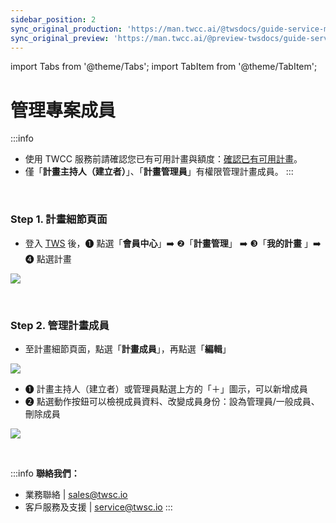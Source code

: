 ```yaml
---
sidebar_position: 2
sync_original_production: 'https://man.twcc.ai/@twsdocs/guide-service-manage-project-team-zh' 
sync_original_preview: 'https://man.twcc.ai/@preview-twsdocs/guide-service-manage-project-team-zh' 
---
```


import Tabs from '@theme/Tabs';
import TabItem from '@theme/TabItem';

# 管理專案成員

:::info
- 使用 TWCC 服務前請確認您已有可用計畫與額度：[<ins>確認已有可用計畫</ins>](https://man.twcc.ai/@twsdocs/guide-service-project-availability-zh)。
- 僅「**計畫主持人（建立者）**」、「**計畫管理員**」有權限管理計畫成員。
:::

<br/>


### Step 1. 計畫細節頁面

- 登入 [<ins>TWS</ins>](https://tws.twcc.ai/) 後，<span>&#10102;</span> 點選「**會員中心**」:arrow_right: <span>&#10103;</span>「**計畫管理**」 :arrow_right: <span>&#10104;</span>「**我的計畫** 」:arrow_right: <span>&#10105;</span> 點選計畫

![](https://cos.twcc.ai/SYS-MANUAL/uploads/upload_07b4594f06f8839b7fc44205fe3b9dfa.png)

<br/>


### Step 2. 管理計畫成員

- 至計畫細節頁面，點選「**計畫成員**」，再點選「**編輯**」

![](https://cos.twcc.ai/SYS-MANUAL/uploads/upload_64524aab7248d662b8add41ce5819d28.png)

-  <span>&#10102;</span> 計畫主持人（建立者）或管理員點選上方的「＋」圖示，可以新增成員
-  <span>&#10103;</span> 點選動作按鈕可以檢視成員資料、改變成員身份：設為管理員/一般成員、刪除成員

![](https://cos.twcc.ai/SYS-MANUAL/uploads/upload_d85ed7477cf29d2c3a28dcb0570ef401.png)

<br/>


:::info
**聯絡我們：**
- 業務聯絡 | <ins><a href = "mailto: sales@twsc.io">sales@twsc.io</a></ins>
- 客戶服務及支援 | <ins><a href = "mailto: sales@twsc.io">service@twsc.io</a></ins>
:::